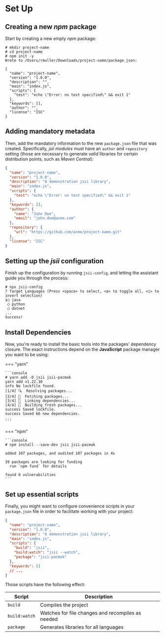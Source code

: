 # Set Up

## Creating a new _npm_ package

Start by creating a new empty _npm_ package:

```console
# mkdir project-name
# cd project-name
# npm init -y
Wrote to /Users/rmuller/Downloads/project-name/package.json:

{
  "name": "project-name",
  "version": "1.0.0",
  "description": "",
  "main": "index.js",
  "scripts": {
    "test": "echo \"Error: no test specified\" && exit 1"
  },
  "keywords": [],
  "author": "",
  "license": "ISC"
}
```

## Adding mandatory metadata

Then, add the mandatory information to the new `package.json` file that was created. Specifically, _jsii modules_ must
have an `author` and `repository` setting (those are necessary to generate _valid_ libraries for certain distribution
points, such as _Maven Central_):

```json hl_lines="4 10-13 14-16"
{
  "name": "project-name",
  "version": "1.0.0",
  "description": "A demonstration jsii library",
  "main": "index.js",
  "scripts": {
    "test": "echo \"Error: no test specified\" && exit 1"
  },
  "keywords": [],
  "author": {
    "name": "John Doe",
    "email": "john.doe@acme.com"
  },
  "repository": {
    "url": "https://github.com/acme/project-name.git"
  },
  "license": "ISC"
}
```

## Setting up the _jsii_ configuration

Finish up the configuration by running `jsii-config`, and letting the assistant guide you through the process:

```console
# npx jsii-config
? Target Languages (Press <space> to select, <a> to toggle all, <i> to invert selection)
❯◯ java
 ◯ python
 ◯ dotnet
...
Success!
```

## Install Dependencies

Now, you're ready to install the basic tools into the packages' dependency closure. The exact instructions depend on the
**JavaScript** package manager you want to be using:

=== "yarn"

    ```console
    # yarn add -D jsii jsii-pacmak
    yarn add v1.22.10
    info No lockfile found.
    [1/4] 🔍  Resolving packages...
    [2/4] 🚚  Fetching packages...
    [3/4] 🔗  Linking dependencies...
    [4/4] 🔨  Building fresh packages...
    success Saved lockfile.
    success Saved 66 new dependencies.
    ...
    ```

=== "npm"

    ```console
    # npm install --save-dev jsii jsii-pacmak

    added 107 packages, and audited 107 packages in 4s

    39 packages are looking for funding
      run `npm fund` for details

    found 0 vulnerabilities
    ```

## Set up essential scripts

Finally, you might want to configure convenience scripts in your `package.json` file in order to facilitate working with
your project:

```json hl_lines="7-9"
{
  "name": "project-name",
  "version": "1.0.0",
  "description": "A demonstration jsii library",
  "main": "index.js",
  "scripts": {
    "build": "jsii",
    "build:watch": "jsii --watch",
    "package": "jsii-pacmak"
  },
  "keywords": []
  // ...
}
```

Those scripts have the following effect:

| Script        | Description                                       |
| ------------- | ------------------------------------------------- |
| `build`       | Compiles the project                              |
| `build:watch` | Watches for file changes and recompiles as needed |
| `package`     | Generates libraries for all languages             |
